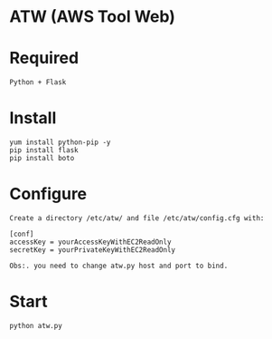 # ATW (AWS Tool Web)

Required
========
	Python + Flask

Install
=======
	yum install python-pip -y
	pip install flask
	pip install boto

Configure
=========

	Create a directory /etc/atw/ and file /etc/atw/config.cfg with:

	[conf]
	accessKey = yourAccessKeyWithEC2ReadOnly
	secretKey = yourPrivateKeyWithEC2ReadOnly

	Obs:. you need to change atw.py host and port to bind.

Start
=====
	python atw.py
